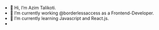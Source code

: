 - 👋 Hi, I’m Azim Talikoti.
- 👀 I’m currently working @borderlessaccess as a Frontend-Developer.
- 🌱 I’m currently learning Javascript and React.js.
- 

<!---
azim-at/azim-at is a ✨ special ✨ repository because its `README.md` (this file) appears on your GitHub profile.
You can click the Preview link to take a look at your changes.
--->
